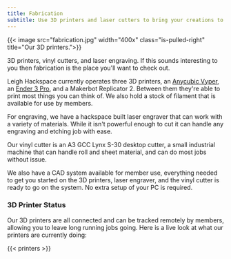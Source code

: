 ```yaml
---
title: Fabrication
subtitle: Use 3D printers and laser cutters to bring your creations to life.
---
```


{{< image src="fabrication.jpg" width="400x" class="is-pulled-right" title="Our 3D printers.">}}

3D printers, vinyl cutters, and laser engraving. If this sounds interesting to you then fabrication is the place you'll want to check out. 

Leigh Hackspace currently operates three 3D printers, an [Anycubic Vyper](https://www.anycubic.com/products/anycubic-vyper), an [Ender 3 Pro](https://www.creality.com/products/ender-3-pro-3d-printer), and a Makerbot Replicator 2. Between them they're able to print most things you can think of. We also hold a stock of filament that is available for use by members.

For engraving, we have a hackspace built laser engraver that can work with a variety of materials. While it isn't powerful enough to cut it can handle any engraving and etching job with ease.

Our vinyl cutter is an A3 GCC Lynx S-30 desktop cutter, a small industrial machine that can handle roll and sheet material, and can do most jobs without issue.

We also have a CAD system available for member use, everything needed to get you started on the 3D printers, laser engraver, and the vinyl cutter is ready to go on the system. No extra setup of your PC is required.

### 3D Printer Status

Our 3D printers are all connected and can be tracked remotely by members, allowing you to leave long running jobs going. Here is a live look at what our printers are currently doing:

{{< printers >}}